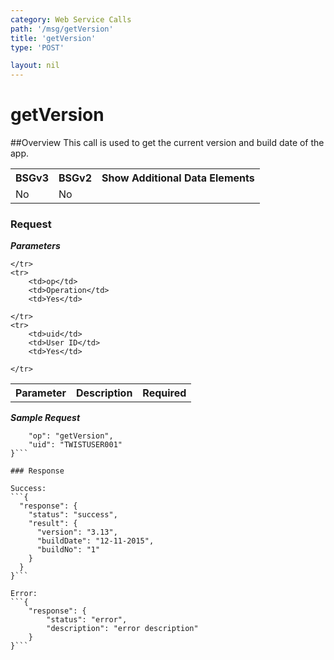 ```yaml
---
category: Web Service Calls
path: '/msg/getVersion'
title: 'getVersion'
type: 'POST'

layout: nil
---
```


# getVersion

##Overview
This call is used to get the current version and build date of the app.

<table>
	<tbody>
	<tr>
		<th>BSGv3</th>
		<th>BSGv2</th>
		<th>Show Additional Data Elements</th>
	</tr>
	<tr>
		<td>No</td>
		<td>No</td>
		<td>&nbsp;</td>
	</tr>

</tbody>
</table>

### Request

***Parameters***

<table>
	<tbody>
	<tr>
		<th>Parameter</th>
		<th>Description</th>
		<th>Required</th>
		
	</tr>
	<tr>
		<td>op</td>
		<td>Operation</td>
		<td>Yes</td>
		
	</tr>
	<tr>
		<td>uid</td>
		<td>User ID</td>
		<td>Yes</td>
		
	</tr>
</tbody>
</table>

***Sample Request***
```{
    "op": "getVersion",
    "uid": "TWISTUSER001"
}```

### Response

Success:
```{
  "response": {
    "status": "success",
    "result": {
      "version": "3.13",
      "buildDate": "12-11-2015",
      "buildNo": "1"
    }
  }
}```

Error:
```{
    "response": {
        "status": "error",
        "description": "error description"
    }
}```
